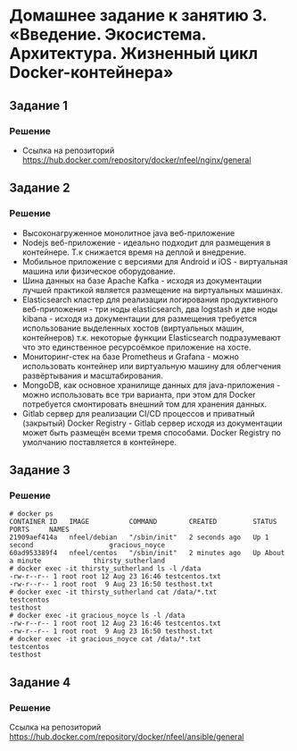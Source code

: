 # Домашнее задание к занятию 3. «Введение. Экосистема. Архитектура. Жизненный цикл Docker-контейнера»

## Задание 1
### Решение
- Ссылка на репозиторий https://hub.docker.com/repository/docker/nfeel/nginx/general
## Задание 2
### Решение
- Высоконагруженное монолитное java веб-приложение
- Nodejs веб-приложение - идеально подходит для размещения в контейнере. Т.к снижается время на деплой и внедрение.
- Мобильное приложение c версиями для Android и iOS - виртуальная машина или физическое оборудование.
- Шина данных на базе Apache Kafka - исходя из документации лучшей практикой является размещение на виртуальных машинах.
- Elasticsearch кластер для реализации логирования продуктивного веб-приложения - три ноды elasticsearch, два logstash и две ноды kibana - исходя из документации для размещения требуется использование выделенных хостов (виртуальных машин, контейнеров) т.к. некоторые функции Elasticsearch подразумевают что это единственное ресурсоёмкое приложение на хосте.
- Мониторинг-стек на базе Prometheus и Grafana - можно использовать контейнер или виртуальную машину для облегчения развёртывания и масштабирования.
- MongoDB, как основное хранилище данных для java-приложения - можно использовать все три варианта, при этом для Docker потребуется смонтировать внешний том для хранения данных.
- Gitlab сервер для реализации CI/CD процессов и приватный (закрытый) Docker Registry - Gitlab сервер исходя из документации может быть размещён всеми тремя способами. Docker Registry по умолчанию поставляется в контейнере.
## Задание 3
### Решение
`# docker ps`\
`CONTAINER ID   IMAGE          COMMAND        CREATED         STATUS              PORTS     NAMES`\
`21909aef414a   nfeel/debian   "/sbin/init"   2 seconds ago   Up 1 second                   gracious_noyce`\
`60ad953389f4   nfeel/centos   "/sbin/init"   2 minutes ago   Up About a minute             thirsty_sutherland`\
`# docker exec -it thirsty_sutherland ls -l /data`\
`-rw-r--r-- 1 root root 12 Aug 23 16:46 testcentos.txt`\
`-rw-r--r-- 1 root root  9 Aug 23 16:50 testhost.txt`\
`# docker exec -it thirsty_sutherland cat /data/*.txt`\
`testcentos` \
`testhost`\
`# docker exec -it gracious_noyce ls -l /data`\
`-rw-r--r-- 1 root root 12 Aug 23 16:46 testcentos.txt`\
`-rw-r--r-- 1 root root  9 Aug 23 16:50 testhost.txt`\
`# docker exec -it gracious_noyce cat /data/*.txt`\
`testcentos`\
`testhost`

## Задание 4
### Решение
Ссылка на репозиторий https://hub.docker.com/repository/docker/nfeel/ansible/general